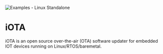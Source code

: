 ![Examples - Linux Standalone](https://github.com/manjitsinghduhan/iOTA/workflows/example_linux_standalone.yml/badge.svg)


# iOTA
iOTA is an open source over-the-air (OTA) software updater for embedded IOT devices running on Linux/RTOS/baremetal.

